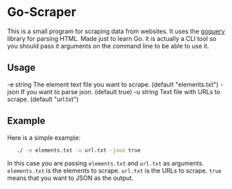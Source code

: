 # Go-Scraper

This is a small program for scraping data from websites. It uses the 
[goquery](https://github.com/PuerkitoBio/goquery) library for parsing HTML.
Made just to learn Go. it is actually a CLI tool so you should pass it arguments
on the command line to be able to use it.

## Usage
  -e string
        The element text file you want to scrape. (default "elements.txt")
  -json
        If you want to parse json. (default true)
  -u string
        Text file with URLs to scrape. (default "url.txt")

## Example
 Here is a simple example:
 ```bash
    ./ -e elements.txt -u url.txt -json true
 ```
 In this case you are passing `elements.txt` and `url.txt` as arguments.
 `elements.txt` is the elements to scrape. `url.txt` is the URLs to scrape.
 `true` means that you want to JSON as the output.

